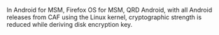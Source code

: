 In Android for MSM, Firefox OS for MSM, QRD Android, with all Android releases from CAF using the Linux kernel, cryptographic strength is reduced while deriving disk encryption key.